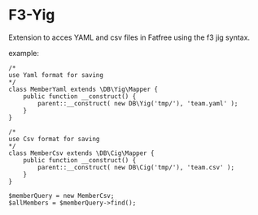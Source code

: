 # F3-Yig

Extension to acces YAML and csv files in Fatfree using the f3 jig syntax.

example:

```
/*
use Yaml format for saving
*/
class MemberYaml extends \DB\Yig\Mapper {
    public function __construct() {
        parent::__construct( new DB\Yig('tmp/'), 'team.yaml' );
    }
}

/*
use Csv format for saving
*/
class MemberCsv extends \DB\Cig\Mapper {
    public function __construct() {
        parent::__construct( new DB\Cig('tmp/'), 'team.csv' );
    }
}

$memberQuery = new MemberCsv;
$allMembers = $memberQuery->find();

```
